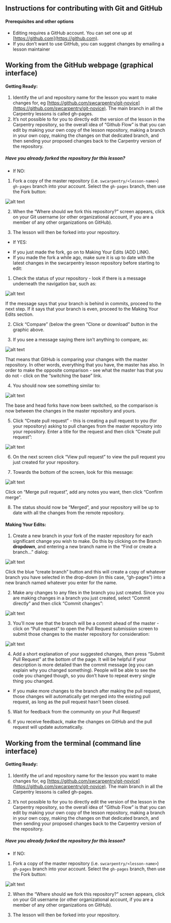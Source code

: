 ## Instructions for contributing with Git and GitHub

#### Prerequisites and other options
- Editing requires a GitHub account. You can set one up at [https://github.com](https://github.com).
- If you don’t want to use GitHub, you can suggest changes by emailing a lesson maintainer

## Working from the GitHub webpage (graphical interface) 

#### Getting Ready:

1. Identify the url and repository name for the lesson you want to make changes for, eg [https://github.com/swcarpentry/git-novice](https://github.com/swcarpentry/git-novice). The main branch in all the Carpentry lessons is called gh-pages. 
2. It’s not possible to for you to directly edit the version of the lesson in the Carpentry repository, so the overall idea of “Github Flow” is that you can edit by making your own copy of the lesson repository, making a branch in your own copy, making the changes on that dedicated branch, and then sending your proposed changes back to the Carpentry version of the repository.

##### Have you already forked the repository for this lesson?

- If NO:
1. Fork a copy of the master repository (i.e. ```swcarpentry/<lesson-name>```) ```gh-pages``` branch into your account. Select the ```gh-pages``` branch, then use the Fork button:

![alt text](swc_github_flow/images/GitHubFlowForNewbies-1.jpg "GitHubFlowForNewbies-1.jpg - location of fork button")
    
2. When the “Where should we fork this repository?” screen appears, click on your Git username (or other organizational account, if you are a member of any other organizations on GitHub).

3. The lesson will then be forked into your repository.

- If YES: 
* If you just made the fork, go on to Making Your Edits (ADD LINK).
* If you made the fork a while ago, make sure it is up to date with the latest changes in the swcarpentry lesson repository before starting to edit:

1. Check the status of your repository - look if there is a message underneath the navigation bar, such as:

![alt text](swc_github_flow/images/GitHubFlowForNewbies-2.jpg "GitHubFlowForNewbies-2.jpg - # commits behind")

If the message says that your branch is behind in commits, proceed to the next step. If it says that your branch is even, proceed to the Making Your Edits section.

2. Click “Compare” (below the green “Clone or download” button in the graphic above.
    
3. If you see a message saying there isn’t anything to compare, as:
    
![alt text](swc_github_flow/images/GitHubFlowForNewbies-3.jpg "GitHubFlowForNewbies-3.jpg - base switch")
    
That means that GitHub is comparing your changes with the master repository. In other words, everything that you have, the master has also. In order to make the opposite comparison - see what the master has that you do not - click on the “switching the base” link.
    
4. You should now see something similar to:
    
![alt text](swc_github_flow/images/GitHubFlowForNewbies-4.jpg "GitHubFlowForNewbies-4.jpg - compare changes")
    
The base and head forks have now been switched, so the comparison is now between the changes in the master repository and yours.

5. Click “Create pull request” - this is creating a pull request to you (for your repository) asking to pull changes from the master repository into your repository. Enter a title for the request and then click “Create pull request”:
    
![alt text](swc_github_flow/images/GitHubFlowForNewbies-5.jpg "GitHubFlowForNewbies-5.jpg - open a pull request")
    
6. On the next screen click “View pull request” to view the pull request you just created for your repository.
    
7. Towards the bottom of the screen, look for this message:
    
![alt text](swc_github_flow/images/GitHubFlowForNewbies-6.jpg "GitHubFlowForNewbies-6.jpg - merge pull request")
    
Click on “Merge pull request”, add any notes you want, then click “Confirm merge”.

8. The status should now be “Merged”, and your repository will be up to date with all the changes from the remote repository.
    
#### Making Your Edits:

1. Create a new branch in your fork of the master repository for each significant change you wish to make. Do this by clicking on the Branch **dropdown**, and entering a new branch name in the “Find or create a branch…” dialog:

![alt text](swc_github_flow/images/GitHubFlowForNewbies-7.jpg "GitHubFlowForNewbies-7.jpg - create branch")

Click the blue “create branch” button and this will create a copy of whatever branch you have selected in the drop-down (in this case, “gh-pages”) into a new branch named whatever you enter for the name.

2. Make any changes to any files in the branch you just created. Since you are making changes in a branch you just created, select “Commit directly” and then click “Commit changes”:

![alt text](swc_github_flow/images/GitHubFlowForNewbies-8.jpg "GitHubFlowForNewbies-8.jpg - commit changes")

3. You’ll now see that the branch will be a commit ahead of the master - click on “Pull request” to open the Pull Request submission screen to submit those changes to the master repository for consideration:

![alt text](swc_github_flow/images/GitHubFlowForNewbies-9.jpg "GitHubFlowForNewbies-9.jpg - pull request to update your repository")

4. Add a short explanation of your suggested changes, then press “Submit Pull Request” at the bottom of the page. It will be helpful if your description is more detailed than the commit message (eg you can explain why you changed something). People will be able to see the code you changed though, so you don’t have to repeat every single thing you changed.

* If you make more changes to the branch after making the pull request, those changes will automatically get merged into the existing pull request, as long as the pull request hasn't been closed.

5. Wait for feedback from the community on your Pull Request!

6. If you receive feedback, make the changes on GitHub and the pull request will update automatically.

## Working from the terminal (command line interface)

#### Getting Ready:

1. Identify the url and repository name for the lesson you want to make changes for, eg [https://github.com/swcarpentry/git-novice](https://github.com/swcarpentry/git-novice). The main branch in all the Carpentry lessons is called gh-pages. 

2. It’s not possible to for you to directly edit the version of the lesson in the Carpentry repository, so the overall idea of “Github Flow” is that you can edit by making your own copy of the lesson repository, making a branch in your own copy, making the changes on that dedicated branch, and then sending your proposed changes back to the Carpentry version of the repository.

##### Have you already forked the repository for this lesson?

- If NO:
1. Fork a copy of the master repository (i.e. ```swcarpentry/<lesson-name>```) ```gh-pages``` branch into your account. Select the ```gh-pages``` branch, then use the Fork button:

![alt text](swc_github_flow/images/GitHubFlowForNewbies-1.jpg "GitHubFlowForNewbies-1.jpg - location of fork button")

2. When the “Where should we fork this repository?” screen appears, click on your Git username (or other organizational account, if you are a member of any other organizations on GitHub).

3. The lesson will then be forked into your repository.
